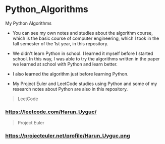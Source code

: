 # Python_Algorithms
My Python Algorithms

- You can see my own notes and studies about the algorithm course, which is the basic course of computer engineering, which I took in the fall semester of the 1st year, in this repository.
- We didn't learn Python in school. I learned it myself before I started school. In this way, I was able to try the algorithms written in the paper we learned at school with Python and learn better.
- I also learned the algorithm just before learning Python.

- My Project Euler and LeetCode studies using Python and some of my research notes about Python are also in this repository.

> LeetCode
### https://leetcode.com/Harun_Uyguc/

> Project Euler
### https://projecteuler.net/profile/Harun_Uyguc.png 
